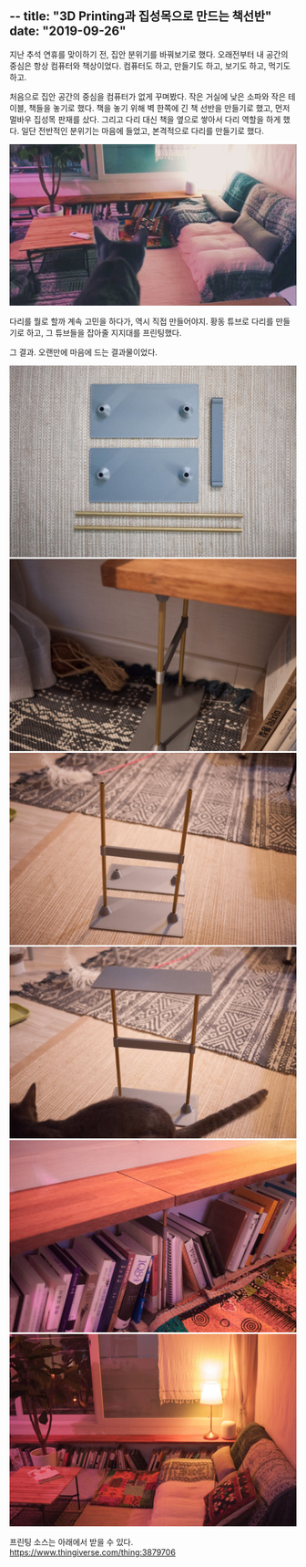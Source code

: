 --
title: "3D Printing과 집성목으로 만드는 책선반"
date: "2019-09-26"
--

지난 추석 연휴를 맞이하기 전, 집안 분위기를 바꿔보기로 했다. 오래전부터 내 공간의 중심은 항상 컴퓨터와 책상이었다. 컴퓨터도 하고, 만들기도 하고, 보기도 하고, 먹기도 하고. 

처음으로 집안 공간의 중심을 컴퓨터가 없게 꾸며봤다. 작은 거실에 낮은 소파와 작은 테이블, 책들을 놓기로 했다. 책을 놓기 위해 벽 한쪽에 긴 책 선반을 만들기로 했고, 먼저 멀바우 집성목 판재를 샀다. 그리고 다리 대신 책을 옆으로 쌓아서 다리 역할을 하게 했다. 일단 전반적인 분위기는 마음에 들었고, 본격적으로 다리를 만들기로 했다.

![](/photo/design/2019-09-26-3DPrintingShelf-1.jpeg)

다리를 뭘로 할까 계속 고민을 하다가, 역시 직접 만들어야지. 황동 튜브로 다리를 만들기로 하고, 그 튜브들을 잡아줄 지지대를 프린팅했다.

그 결과.
오랜만에 마음에 드는 결과물이었다.

![](/photo/design/2019-09-26-3DPrintingShelf-2.jpeg)
![](/photo/design/2019-09-26-3DPrintingShelf-3.jpeg)
![](/photo/design/2019-09-26-3DPrintingShelf-4.jpeg)
![](/photo/design/2019-09-26-3DPrintingShelf-5.jpeg)
![](/photo/design/2019-09-26-3DPrintingShelf-6.jpeg)
![](/photo/design/2019-09-26-3DPrintingShelf-7.jpeg)
 

프린팅 소스는 아래에서 받을 수 있다.
https://www.thingiverse.com/thing:3879706